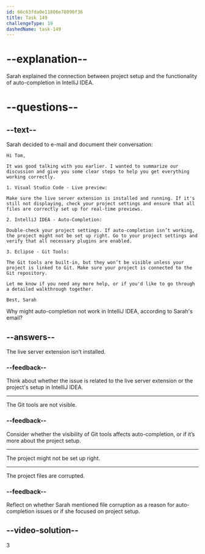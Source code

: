 ```yaml
---
id: 66c63fda0e11806e78090f36
title: Task 149
challengeType: 19
dashedName: task-149
---
```


# --explanation--

Sarah explained the connection between project setup and the functionality of auto-completion in IntelliJ IDEA.

# --questions--

## --text--

Sarah decided to e-mail and document their conversation:

`Hi Tom,`

`It was good talking with you earlier. I wanted to summarize our discussion and give you some clear steps to help you get everything working correctly.`

`1. Visual Studio Code - Live preview:`

`Make sure the live server extension is installed and running. If it's still not displaying, check your project settings and ensure that all files are correctly set up for real-time previews.`

`2. IntelliJ IDEA - Auto-Completion:`

`Double-check your project settings. If auto-completion isn’t working, the project might not be set up right. Go to your project settings and verify that all necessary plugins are enabled.`

`3. Eclipse - Git Tools:`

`The Git tools are built-in, but they won’t be visible unless your project is linked to Git. Make sure your project is connected to the Git repository.`

`Let me know if you need any more help, or if you'd like to go through a detailed walkthrough together.`

`Best, Sarah`

Why might auto-completion not work in IntelliJ IDEA, according to Sarah's email?

## --answers--

The live server extension isn’t installed.

### --feedback--

Think about whether the issue is related to the live server extension or the project's setup in IntelliJ IDEA.

---

The Git tools are not visible.

### --feedback--

Consider whether the visibility of Git tools affects auto-completion, or if it’s more about the project setup.

---

The project might not be set up right.

---

The project files are corrupted.

### --feedback--

Reflect on whether Sarah mentioned file corruption as a reason for auto-completion issues or if she focused on project setup.

## --video-solution--

3
